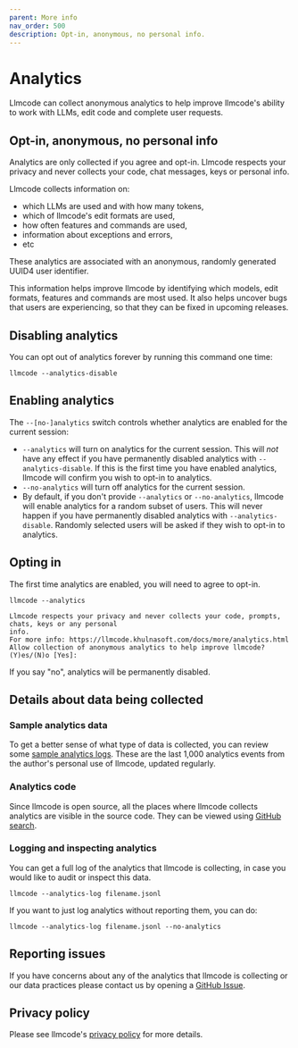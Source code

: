 ```yaml
---
parent: More info
nav_order: 500
description: Opt-in, anonymous, no personal info.
---
```


# Analytics

Llmcode can collect anonymous analytics to help
improve llmcode's ability to work with LLMs, edit code and complete user requests.

## Opt-in, anonymous, no personal info

Analytics are only collected if you agree and opt-in. 
Llmcode respects your privacy and never collects your code, chat messages, keys or
personal info.

Llmcode collects information on:

- which LLMs are used and with how many tokens,
- which of llmcode's edit formats are used,
- how often features and commands are used,
- information about exceptions and errors,
- etc

These analytics are associated with an anonymous,
randomly generated UUID4 user identifier.

This information helps improve llmcode by identifying which models, edit formats,
features and commands are most used.
It also helps uncover bugs that users are experiencing, so that they can be fixed
in upcoming releases.

## Disabling analytics

You can opt out of analytics forever by running this command one time:

```
llmcode --analytics-disable
```

## Enabling analytics

The `--[no-]analytics` switch controls whether analytics are enabled for the
current session:

- `--analytics` will turn on analytics for the current session.
This will *not* have any effect if you have permanently disabled analytics 
with `--analytics-disable`.
If this is the first time you have enabled analytics, llmcode
will confirm you wish to opt-in to analytics.
- `--no-analytics` will turn off analytics for the current session.
- By default, if you don't provide `--analytics` or `--no-analytics`,
llmcode will enable analytics for a random subset of users.
This will never happen if you have permanently disabled analytics 
with `--analytics-disable`.
Randomly selected users will be asked if they wish to opt-in to analytics.


## Opting in

The first time analytics are enabled, you will need to agree to opt-in.

```
llmcode --analytics

Llmcode respects your privacy and never collects your code, prompts, chats, keys or any personal
info.
For more info: https://llmcode.khulnasoft.com/docs/more/analytics.html
Allow collection of anonymous analytics to help improve llmcode? (Y)es/(N)o [Yes]:
```

If you say "no", analytics will be permanently disabled.


## Details about data being collected

### Sample analytics data

To get a better sense of what type of data is collected, you can review some
[sample analytics logs](https://github.com/khulnasoft/llmcode/blob/main/llmcode/website/assets/sample-analytics.jsonl).
These are the last 1,000 analytics events from the author's
personal use of llmcode, updated regularly.


### Analytics code

Since llmcode is open source, all the places where llmcode collects analytics
are visible in the source code.
They can be viewed using 
[GitHub search](https://github.com/search?q=repo%3Akhulnasoft%2Fllmcode+%22.event%28%22&type=code).


### Logging and inspecting analytics

You can get a full log of the analytics that llmcode is collecting,
in case you would like to audit or inspect this data.

```
llmcode --analytics-log filename.jsonl
```

If you want to just log analytics without reporting them, you can do:

```
llmcode --analytics-log filename.jsonl --no-analytics
```


## Reporting issues

If you have concerns about any of the analytics that llmcode is collecting
or our data practices
please contact us by opening a
[GitHub Issue](https://github.com/khulnasoft/llmcode/issues).

## Privacy policy

Please see llmcode's
[privacy policy](/docs/legal/privacy.html)
for more details.

